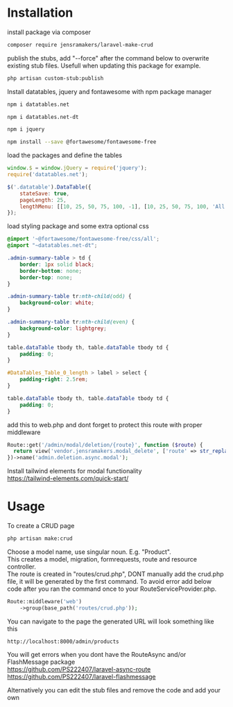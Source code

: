 # Installation
install package via composer
```bash
composer require jensramakers/laravel-make-crud
```
publish the stubs, add "--force" after the command below to overwrite existing stub files. Usefull when updating this package for example.
```bash
php artisan custom-stub:publish
```
Install datatables, jquery and fontawesome with npm package manager
```bash
npm i datatables.net
```
```bash
npm i datatables.net-dt
```
```bash
npm i jquery
```
```bash
npm install --save @fortawesome/fontawesome-free
```
load the packages and define the tables
```js
window.$ = window.jQuery = require('jquery');
require('datatables.net');

$('.datatable').DataTable({
    stateSave: true,
    pageLength: 25,
    lengthMenu: [[10, 25, 50, 75, 100, -1], [10, 25, 50, 75, 100, 'All']],
});
```
load styling package and some extra optional css
```scss
@import '~@fortawesome/fontawesome-free/css/all';
@import "~datatables.net-dt";

.admin-summary-table > td {
    border: 1px solid black;
    border-bottom: none;
    border-top: none;
}

.admin-summary-table tr:nth-child(odd) {
    background-color: white;
}

.admin-summary-table tr:nth-child(even) {
    background-color: lightgrey;
}

table.dataTable tbody th, table.dataTable tbody td {
    padding: 0;
}

#DataTables_Table_0_length > label > select {
    padding-right: 2.5rem;
}

table.dataTable tbody th, table.dataTable tbody td {
    padding: 0;
}
```
add this to web.php and dont forget to protect this route with proper middleware
```php
Route::get('/admin/modal/deletion/{route}', function ($route) { 
  return view('vendor.jensramakers.modal_delete', ['route' => str_replace('\\', '/', $route)])->render();
})->name('admin.deletion.async.modal');
```
Install tailwind elements for modal functionality  
https://tailwind-elements.com/quick-start/  
# Usage
To create a CRUD page
```bash
php artisan make:crud
```
Choose a model name, use singular noun. E.g. "Product".  
This creates a model, migration, formrequests, route and resource controller.  
The route is created in "routes/crud.php", DONT manually add the crud.php file, it will be generated by the first command. To avoid error add below code after you ran the command once to your RouteServiceProvider.php.
```php
Route::middleware('web')
    ->group(base_path('routes/crud.php'));
```
You can navigate to the page the generated URL will look something like this
```url
http://localhost:8000/admin/products
```
You will get errors when you dont have the RouteAsync and/or FlashMessage package  
https://github.com/PS222407/laravel-async-route  
https://github.com/PS222407/laravel-flashmessage  

Alternatively you can edit the stub files and remove the code and add your own
